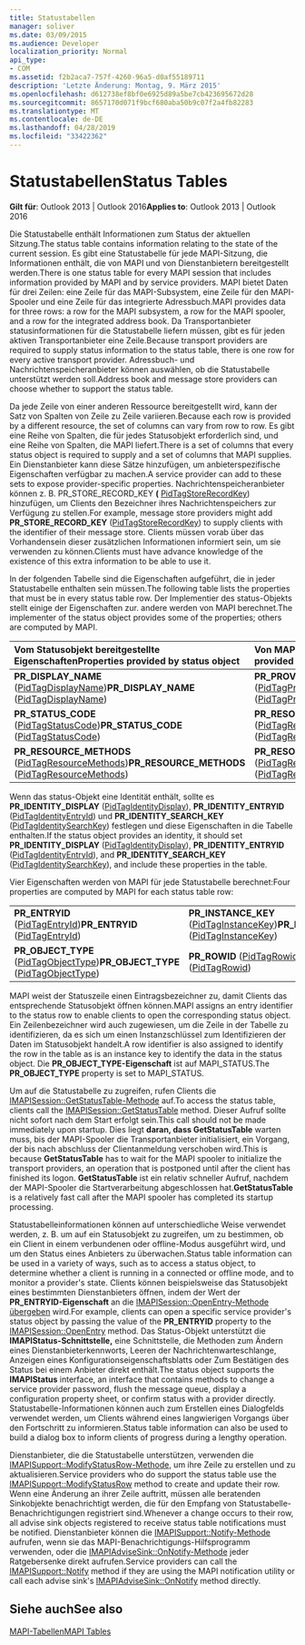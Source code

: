 ```yaml
---
title: Statustabellen
manager: soliver
ms.date: 03/09/2015
ms.audience: Developer
localization_priority: Normal
api_type:
- COM
ms.assetid: f2b2aca7-757f-4260-96a5-d0af55189711
description: 'Letzte Änderung: Montag, 9. März 2015'
ms.openlocfilehash: d612738ef8bf0e6925d89a5be7cb423695672d28
ms.sourcegitcommit: 8657170d071f9bcf680aba50b9c07f2a4fb82283
ms.translationtype: MT
ms.contentlocale: de-DE
ms.lasthandoff: 04/28/2019
ms.locfileid: "33422362"
---
```

# <a name="status-tables"></a><span data-ttu-id="bafd0-103">Statustabellen</span><span class="sxs-lookup"><span data-stu-id="bafd0-103">Status Tables</span></span>

  
  
<span data-ttu-id="bafd0-104">**Gilt für**: Outlook 2013 | Outlook 2016</span><span class="sxs-lookup"><span data-stu-id="bafd0-104">**Applies to**: Outlook 2013 | Outlook 2016</span></span> 
  
<span data-ttu-id="bafd0-105">Die Statustabelle enthält Informationen zum Status der aktuellen Sitzung.</span><span class="sxs-lookup"><span data-stu-id="bafd0-105">The status table contains information relating to the state of the current session.</span></span> <span data-ttu-id="bafd0-106">Es gibt eine Statustabelle für jede MAPI-Sitzung, die Informationen enthält, die von MAPI und von Dienstanbietern bereitgestellt werden.</span><span class="sxs-lookup"><span data-stu-id="bafd0-106">There is one status table for every MAPI session that includes information provided by MAPI and by service providers.</span></span> <span data-ttu-id="bafd0-107">MAPI bietet Daten für drei Zeilen: eine Zeile für das MAPI-Subsystem, eine Zeile für den MAPI-Spooler und eine Zeile für das integrierte Adressbuch.</span><span class="sxs-lookup"><span data-stu-id="bafd0-107">MAPI provides data for three rows: a row for the MAPI subsystem, a row for the MAPI spooler, and a row for the integrated address book.</span></span> <span data-ttu-id="bafd0-108">Da Transportanbieter statusinformationen für die Statustabelle liefern müssen, gibt es für jeden aktiven Transportanbieter eine Zeile.</span><span class="sxs-lookup"><span data-stu-id="bafd0-108">Because transport providers are required to supply status information to the status table, there is one row for every active transport provider.</span></span> <span data-ttu-id="bafd0-109">Adressbuch- und Nachrichtenspeicheranbieter können auswählen, ob die Statustabelle unterstützt werden soll.</span><span class="sxs-lookup"><span data-stu-id="bafd0-109">Address book and message store providers can choose whether to support the status table.</span></span> 
  
<span data-ttu-id="bafd0-110">Da jede Zeile von einer anderen Ressource bereitgestellt wird, kann der Satz von Spalten von Zeile zu Zeile variieren.</span><span class="sxs-lookup"><span data-stu-id="bafd0-110">Because each row is provided by a different resource, the set of columns can vary from row to row.</span></span> <span data-ttu-id="bafd0-111">Es gibt eine Reihe von Spalten, die für jedes Statusobjekt erforderlich sind, und eine Reihe von Spalten, die MAPI liefert.</span><span class="sxs-lookup"><span data-stu-id="bafd0-111">There is a set of columns that every status object is required to supply and a set of columns that MAPI supplies.</span></span> <span data-ttu-id="bafd0-112">Ein Dienstanbieter kann diese Sätze hinzufügen, um anbieterspezifische Eigenschaften verfügbar zu machen.</span><span class="sxs-lookup"><span data-stu-id="bafd0-112">A service provider can add to these sets to expose provider-specific properties.</span></span> <span data-ttu-id="bafd0-113">Nachrichtenspeicheranbieter können z. B. PR_STORE_RECORD_KEY **(** [PidTagStoreRecordKey](pidtagstorerecordkey-canonical-property.md)) hinzufügen, um Clients den Bezeichner ihres Nachrichtenspeichers zur Verfügung zu stellen.</span><span class="sxs-lookup"><span data-stu-id="bafd0-113">For example, message store providers might add **PR_STORE_RECORD_KEY** ([PidTagStoreRecordKey](pidtagstorerecordkey-canonical-property.md)) to supply clients with the identifier of their message store.</span></span> <span data-ttu-id="bafd0-114">Clients müssen vorab über das Vorhandensein dieser zusätzlichen Informationen informiert sein, um sie verwenden zu können.</span><span class="sxs-lookup"><span data-stu-id="bafd0-114">Clients must have advance knowledge of the existence of this extra information to be able to use it.</span></span> 
  
<span data-ttu-id="bafd0-115">In der folgenden Tabelle sind die Eigenschaften aufgeführt, die in jeder Statustabelle enthalten sein müssen.</span><span class="sxs-lookup"><span data-stu-id="bafd0-115">The following table lists the properties that must be in every status table row.</span></span> <span data-ttu-id="bafd0-116">Der Implementier des status-Objekts stellt einige der Eigenschaften zur. andere werden von MAPI berechnet.</span><span class="sxs-lookup"><span data-stu-id="bafd0-116">The implementer of the status object provides some of the properties; others are computed by MAPI.</span></span>
  
|<span data-ttu-id="bafd0-117">**Vom Statusobjekt bereitgestellte Eigenschaften**</span><span class="sxs-lookup"><span data-stu-id="bafd0-117">**Properties provided by status object**</span></span>|<span data-ttu-id="bafd0-118">**Von MAPI bereitgestellte Eigenschaften**</span><span class="sxs-lookup"><span data-stu-id="bafd0-118">**Properties provided by MAPI**</span></span>|
|:-----|:-----|
|<span data-ttu-id="bafd0-119">**PR_DISPLAY_NAME** ([PidTagDisplayName](pidtagdisplayname-canonical-property.md))</span><span class="sxs-lookup"><span data-stu-id="bafd0-119">**PR_DISPLAY_NAME** ([PidTagDisplayName](pidtagdisplayname-canonical-property.md))</span></span>  <br/> |<span data-ttu-id="bafd0-120">**PR_PROVIDER_DLL_NAME** ([PidTagProviderDllName](pidtagproviderdllname-canonical-property.md))</span><span class="sxs-lookup"><span data-stu-id="bafd0-120">**PR_PROVIDER_DLL_NAME** ([PidTagProviderDllName](pidtagproviderdllname-canonical-property.md))</span></span>  <br/> |
|<span data-ttu-id="bafd0-121">**PR_STATUS_CODE** ([PidTagStatusCode](pidtagstatuscode-canonical-property.md))</span><span class="sxs-lookup"><span data-stu-id="bafd0-121">**PR_STATUS_CODE** ([PidTagStatusCode](pidtagstatuscode-canonical-property.md))</span></span>  <br/> |<span data-ttu-id="bafd0-122">**PR_RESOURCE_FLAGS** ([PidTagResourceFlags](pidtagresourceflags-canonical-property.md))</span><span class="sxs-lookup"><span data-stu-id="bafd0-122">**PR_RESOURCE_FLAGS** ([PidTagResourceFlags](pidtagresourceflags-canonical-property.md))</span></span>  <br/> |
|<span data-ttu-id="bafd0-123">**PR_RESOURCE_METHODS** ([PidTagResourceMethods](pidtagresourcemethods-canonical-property.md))</span><span class="sxs-lookup"><span data-stu-id="bafd0-123">**PR_RESOURCE_METHODS** ([PidTagResourceMethods](pidtagresourcemethods-canonical-property.md))</span></span>  <br/> |<span data-ttu-id="bafd0-124">**PR_RESOURCE_TYPE** ([PidTagResourceType](pidtagresourcetype-canonical-property.md))</span><span class="sxs-lookup"><span data-stu-id="bafd0-124">**PR_RESOURCE_TYPE** ([PidTagResourceType](pidtagresourcetype-canonical-property.md))</span></span>  <br/> |
   
<span data-ttu-id="bafd0-125">Wenn das status-Objekt eine Identität enthält, sollte es **PR_IDENTITY_DISPLAY** ([PidTagIdentityDisplay](pidtagidentitydisplay-canonical-property.md)), **PR_IDENTITY_ENTRYID** ([PidTagIdentityEntryId](pidtagidentityentryid-canonical-property.md)) und **PR_IDENTITY_SEARCH_KEY** ([PidTagIdentitySearchKey](pidtagidentitysearchkey-canonical-property.md)) festlegen und diese Eigenschaften in die Tabelle enthalten.</span><span class="sxs-lookup"><span data-stu-id="bafd0-125">If the status object provides an identity, it should set **PR_IDENTITY_DISPLAY** ([PidTagIdentityDisplay](pidtagidentitydisplay-canonical-property.md)), **PR_IDENTITY_ENTRYID** ([PidTagIdentityEntryId](pidtagidentityentryid-canonical-property.md)), and **PR_IDENTITY_SEARCH_KEY** ([PidTagIdentitySearchKey](pidtagidentitysearchkey-canonical-property.md)), and include these properties in the table.</span></span> 
  
<span data-ttu-id="bafd0-126">Vier Eigenschaften werden von MAPI für jede Statustabelle berechnet:</span><span class="sxs-lookup"><span data-stu-id="bafd0-126">Four properties are computed by MAPI for each status table row:</span></span>
  
|||
|:-----|:-----|
|<span data-ttu-id="bafd0-127">**PR_ENTRYID** ([PidTagEntryId](pidtagentryid-canonical-property.md))</span><span class="sxs-lookup"><span data-stu-id="bafd0-127">**PR_ENTRYID** ([PidTagEntryId](pidtagentryid-canonical-property.md))</span></span>  <br/> |<span data-ttu-id="bafd0-128">**PR_INSTANCE_KEY** ([PidTagInstanceKey](pidtaginstancekey-canonical-property.md))</span><span class="sxs-lookup"><span data-stu-id="bafd0-128">**PR_INSTANCE_KEY** ([PidTagInstanceKey](pidtaginstancekey-canonical-property.md))</span></span>  <br/> |
|<span data-ttu-id="bafd0-129">**PR_OBJECT_TYPE** ([PidTagObjectType](pidtagobjecttype-canonical-property.md))</span><span class="sxs-lookup"><span data-stu-id="bafd0-129">**PR_OBJECT_TYPE** ([PidTagObjectType](pidtagobjecttype-canonical-property.md))</span></span>  <br/> |<span data-ttu-id="bafd0-130">**PR_ROWID** ([PidTagRowid](pidtagrowid-canonical-property.md))</span><span class="sxs-lookup"><span data-stu-id="bafd0-130">**PR_ROWID** ([PidTagRowid](pidtagrowid-canonical-property.md))</span></span>  <br/> |
   
<span data-ttu-id="bafd0-131">MAPI weist der Statuszeile einen Eintragsbezeichner zu, damit Clients das entsprechende Statusobjekt öffnen können.</span><span class="sxs-lookup"><span data-stu-id="bafd0-131">MAPI assigns an entry identifier to the status row to enable clients to open the corresponding status object.</span></span> <span data-ttu-id="bafd0-132">Ein Zeilenbezeichner wird auch zugewiesen, um die Zeile in der Tabelle zu identifizieren, da es sich um einen Instanzschlüssel zum Identifizieren der Daten im Statusobjekt handelt.</span><span class="sxs-lookup"><span data-stu-id="bafd0-132">A row identifier is also assigned to identify the row in the table as is an instance key to identify the data in the status object.</span></span> <span data-ttu-id="bafd0-133">Die **PR_OBJECT_TYPE-Eigenschaft** ist auf MAPI_STATUS.</span><span class="sxs-lookup"><span data-stu-id="bafd0-133">The **PR_OBJECT_TYPE** property is set to MAPI_STATUS.</span></span> 
  
<span data-ttu-id="bafd0-134">Um auf die Statustabelle zu zugreifen, rufen Clients die [IMAPISession::GetStatusTable-Methode](imapisession-getstatustable.md) auf.</span><span class="sxs-lookup"><span data-stu-id="bafd0-134">To access the status table, clients call the [IMAPISession::GetStatusTable](imapisession-getstatustable.md) method.</span></span> <span data-ttu-id="bafd0-135">Dieser Aufruf sollte nicht sofort nach dem Start erfolgt sein.</span><span class="sxs-lookup"><span data-stu-id="bafd0-135">This call should not be made immediately upon startup.</span></span> <span data-ttu-id="bafd0-136">Dies liegt **daran, dass GetStatusTable** warten muss, bis der MAPI-Spooler die Transportanbieter initialisiert, ein Vorgang, der bis nach abschluss der Clientanmeldung verschoben wird.</span><span class="sxs-lookup"><span data-stu-id="bafd0-136">This is because **GetStatusTable** has to wait for the MAPI spooler to initialize the transport providers, an operation that is postponed until after the client has finished its logon.</span></span> <span data-ttu-id="bafd0-137">**GetStatusTable** ist ein relativ schneller Aufruf, nachdem der MAPI-Spooler die Startverarbeitung abgeschlossen hat.</span><span class="sxs-lookup"><span data-stu-id="bafd0-137">**GetStatusTable** is a relatively fast call after the MAPI spooler has completed its startup processing.</span></span> 
  
<span data-ttu-id="bafd0-138">Statustabelleinformationen können auf unterschiedliche Weise verwendet werden, z. B. um auf ein Statusobjekt zu zugreifen, um zu bestimmen, ob ein Client in einem verbundenen oder offline-Modus ausgeführt wird, und um den Status eines Anbieters zu überwachen.</span><span class="sxs-lookup"><span data-stu-id="bafd0-138">Status table information can be used in a variety of ways, such as to access a status object, to determine whether a client is running in a connected or offline mode, and to monitor a provider's state.</span></span> <span data-ttu-id="bafd0-139">Clients können beispielsweise das Statusobjekt eines bestimmten Dienstanbieters öffnen, indem der Wert der **PR_ENTRYID-Eigenschaft** an die [IMAPISession::OpenEntry-Methode übergeben](imapisession-openentry.md) wird.</span><span class="sxs-lookup"><span data-stu-id="bafd0-139">For example, clients can open a specific service provider's status object by passing the value of the **PR_ENTRYID** property to the [IMAPISession::OpenEntry](imapisession-openentry.md) method.</span></span> <span data-ttu-id="bafd0-140">Das Status-Objekt unterstützt die **IMAPIStatus-Schnittstelle,** eine Schnittstelle, die Methoden zum Ändern eines Dienstanbieterkennworts, Leeren der Nachrichtenwarteschlange, Anzeigen eines Konfigurationseigenschaftsblatts oder Zum Bestätigen des Status bei einem Anbieter direkt enthält.</span><span class="sxs-lookup"><span data-stu-id="bafd0-140">The status object supports the **IMAPIStatus** interface, an interface that contains methods to change a service provider password, flush the message queue, display a configuration property sheet, or confirm status with a provider directly.</span></span> <span data-ttu-id="bafd0-141">Statustabelle-Informationen können auch zum Erstellen eines Dialogfelds verwendet werden, um Clients während eines langwierigen Vorgangs über den Fortschritt zu informieren.</span><span class="sxs-lookup"><span data-stu-id="bafd0-141">Status table information can also be used to build a dialog box to inform clients of progress during a lengthy operation.</span></span> 
  
<span data-ttu-id="bafd0-142">Dienstanbieter, die die Statustabelle unterstützen, verwenden die [IMAPISupport::ModifyStatusRow-Methode,](imapisupport-modifystatusrow.md) um ihre Zeile zu erstellen und zu aktualisieren.</span><span class="sxs-lookup"><span data-stu-id="bafd0-142">Service providers who do support the status table use the [IMAPISupport::ModifyStatusRow](imapisupport-modifystatusrow.md) method to create and update their row.</span></span> <span data-ttu-id="bafd0-143">Wenn eine Änderung an ihrer Zeile auftritt, müssen alle beratenden Sinkobjekte benachrichtigt werden, die für den Empfang von Statustabelle-Benachrichtigungen registriert sind.</span><span class="sxs-lookup"><span data-stu-id="bafd0-143">Whenever a change occurs to their row, all advise sink objects registered to receive status table notifications must be notified.</span></span> <span data-ttu-id="bafd0-144">Dienstanbieter können die [IMAPISupport::Notify-Methode](imapisupport-notify.md) aufrufen, wenn sie das MAPI-Benachrichtigungs-Hilfsprogramm verwenden, oder die [IMAPIAdviseSink::OnNotify-Methode](imapiadvisesink-onnotify.md) jeder Ratgebersenke direkt aufrufen.</span><span class="sxs-lookup"><span data-stu-id="bafd0-144">Service providers can call the [IMAPISupport::Notify](imapisupport-notify.md) method if they are using the MAPI notification utility or call each advise sink's [IMAPIAdviseSink::OnNotify](imapiadvisesink-onnotify.md) method directly.</span></span> 
  
## <a name="see-also"></a><span data-ttu-id="bafd0-145">Siehe auch</span><span class="sxs-lookup"><span data-stu-id="bafd0-145">See also</span></span>



[<span data-ttu-id="bafd0-146">MAPI-Tabellen</span><span class="sxs-lookup"><span data-stu-id="bafd0-146">MAPI Tables</span></span>](mapi-tables.md)

